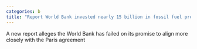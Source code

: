 ```yaml
---
categories: b
title: "Report World Bank invested nearly 15 billion in fossil fuel projects despite climate commitment"
---
```

A new report alleges the World Bank has failed on its promise to align more closely with the Paris agreement